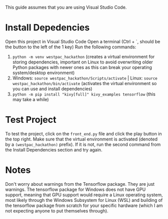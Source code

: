 This guide assumes that you are using Visual Studio Code.

# Install Depedencies

Open this project in Visual Studio Code
Open a terminal (Ctrl + \`, should be the button to the left of the 1 key)
Run the following commands:

1. `python -m venv westpac_hackathon` (creates a virtual environment for storing dependencies, important on Linux to avoid overwriting older Python packages with newer ones as this can break your operating system/desktop environment)
2. Windows: `source westpac_hackathon/Scripts/activate` | Linux: `source westpac_hackathon/bin/activate` (activates the virtual environment so you can use and install dependencies)
3. `python -m pip install "kivy[full]" kivy_examples tensorflow` (this may take a while)

# Test Project

To test the project, click on the `front_end.py` file and click the play button in the top right. Make sure that the virtual environment is activated (denoted by a `(westpac_hackathon)` prefix). If it is not, run the second command from the Install Dependencies section and try again.

# Notes

Don't worry about warnings from the Tensorflow package. They are just warnings. The tensorflow package for Windows does not have GPU support, meaning that GPU support would require a Linux operating system, most likely through the Windows Subsystem for Linux (WSL) and building of the tensorflow package from scratch for your specific hardware (which I am not expecting anyone to put themselves through).
